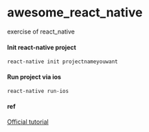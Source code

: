 # awesome_react_native
exercise of react_native

#### Init react-native project   
`react-native init projectnameyouwant`

#### Run project via ios    
`react-native run-ios`

#### ref 
[Official tutorial](https://facebook.github.io/react-native/docs/getting-started.html#content)
